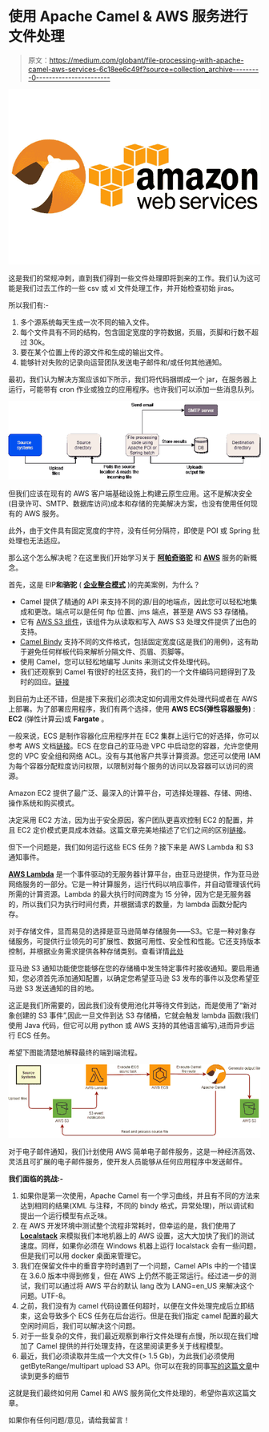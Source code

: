 # 使用 Apache Camel & AWS 服务进行文件处理

> 原文：<https://medium.com/globant/file-processing-with-apache-camel-aws-services-6c18ee6c49f?source=collection_archive---------0----------------------->

![](img/7e77dcf155b60042803ace001cb2fcf2.png)

这是我们的常规冲刺，直到我们得到一些文件处理即将到来的工作。我们认为这可能是我们过去工作的一些 csv 或 xl 文件处理工作，并开始检查初始 jiras。

所以我们有:-

1.  多个源系统每天生成一次不同的输入文件。
2.  每个文件具有不同的结构，包含固定宽度的字符数据，页眉，页脚和行数不超过 30k。
3.  要在某个位置上传的源文件和生成的输出文件。
4.  能够针对失败的记录向运营团队发送电子邮件和/或任何其他通知。

最初，我们认为解决方案应该如下所示，我们将代码捆绑成一个 jar，在服务器上运行，可能带有 cron 作业或独立的应用程序。也许我们可以添加一些消息队列。

![](img/ddc6f3c8d39012dca1c44cbab83160c7.png)

但我们应该在现有的 AWS 客户端基础设施上构建云原生应用。这不是解决安全(目录许可、SMTP、数据库访问)成本和存储的完美解决方案，也没有使用任何现有的 AWS 服务。

此外，由于文件具有固定宽度的字符，没有任何分隔符，即使是 POI 或 Spring 批处理也无法适应。

那么这个怎么解决呢？在这里我们开始学习关于 [**阿帕奇骆驼**](https://camel.apache.org/) 和 [**AWS**](https://aws.amazon.com/) 服务的新概念。

首先，这是 EIP**和骆驼** ( [**企业整合模式**](https://www.enterpriseintegrationpatterns.com/patterns/messaging/) )的完美案例，为什么？

*   Camel 提供了精通的 API 来支持不同的源/目的地端点，因此您可以轻松地集成和更改。端点可以是任何 ftp 位置、jms 端点，甚至是 AWS S3 存储桶。
*   它有 [AWS S3 组件](https://camel.apache.org/components/latest/aws-s3-component.html)，该组件为从读取和写入 AWS S3 处理文件提供了出色的支持。
*   [Camel Bindy](https://camel.apache.org/components/latest/dataformats/bindy-dataformat.html) 支持不同的文件格式，包括固定宽度(这是我们的用例)，这有助于避免任何样板代码来解析分隔文件、页眉、页脚等。
*   使用 Camel，您可以轻松地编写 Junits 来测试文件处理代码。
*   我们还观察到 Camel 有很好的社区支持，我们的一个文件编码问题得到了及时的回应。[链接](http://camel.465427.n5.nabble.com/Character-encoding-lost-when-using-Camel-AWS2S3Endpoint-td5890047.html)

到目前为止还不错，但是接下来我们必须决定如何调用文件处理代码或者在 AWS 上部署。为了部署应用程序，我们有两个选择，使用 **AWS ECS(弹性容器服务)** : **EC2** (弹性计算云)或 **Fargate** 。

一般来说，ECS 是制作容器化应用程序并在 EC2 集群上运行它的好选择，你可以参考 AWS 文档[链接](https://aws.amazon.com/ecs/?whats-new-cards.sort-by=item.additionalFields.postDateTime&whats-new-cards.sort-order=desc&ecs-blogs.sort-by=item.additionalFields.createdDate&ecs-blogs.sort-order=desc)。ECS 在您自己的亚马逊 VPC 中启动您的容器，允许您使用您的 VPC 安全组和网络 ACL。没有与其他客户共享计算资源。您还可以使用 IAM 为每个容器分配粒度访问权限，以限制对每个服务的访问以及容器可以访问的资源。

Amazon EC2 提供了最广泛、最深入的计算平台，可选择处理器、存储、网络、操作系统和购买模式。

决定采用 EC2 方法，因为出于安全原因，客户团队更喜欢控制 EC2 的配置，并且 EC2 定价模式更具成本效益。这篇文章完美地描述了它们之间的区别[链接](https://containersonaws.com/introduction/ec2-or-aws-fargate/)。

但下一个问题是，我们如何运行这些 ECS 任务？接下来是 AWS Lambda 和 S3 通知事件。

[**AWS Lambda**](https://www.amazonaws.cn/en/lambda/) 是一个事件驱动的无服务器计算平台，由亚马逊提供，作为亚马逊网络服务的一部分。它是一种计算服务，运行代码以响应事件，并自动管理该代码所需的计算资源。Lambda 的最大执行时间跨度为 15 分钟，因为它是无服务器的，所以我们只为执行时间付费，并根据请求的数量，为 lambda 函数分配内存。

对于存储文件，显而易见的选择是亚马逊简单存储服务——S3。它是一种对象存储服务，可提供行业领先的可扩展性、数据可用性、安全性和性能。它还支持版本控制，并根据业务需求提供各种存储类别。查看详情[此处](https://aws.amazon.com/s3/)

亚马逊 S3 通知功能使您能够在您的存储桶中发生特定事件时接收通知。要启用通知，您必须首先添加通知配置，以确定您希望亚马逊 S3 发布的事件以及您希望亚马逊 S3 发送通知的目的地。

这正是我们所需要的，因此我们没有使用池化并等待文件到达，而是使用了“新对象创建的 S3 事件”,因此一旦文件到达 S3 存储桶，它就会触发 lambda 函数(我们使用 Java 代码，但它可以用 python 或 AWS 支持的其他语言编写),进而异步运行 ECS 任务。

希望下图能清楚地解释最终的端到端流程。

![](img/2816ae1664493aba48d2d99cdd3ff433.png)

对于电子邮件通知，我们计划使用 AWS 简单电子邮件服务，这是一种经济高效、灵活且可扩展的电子邮件服务，使开发人员能够从任何应用程序中发送邮件。

**我们面临的挑战:-**

1.  如果你是第一次使用，Apache Camel 有一个学习曲线，并且有不同的方法来达到相同的结果(XML 与注释，不同的 bindy 格式，异常处理)，所以调试和提出一个运行模型有点乏味。
2.  在 AWS 开发环境中测试整个流程非常耗时，但幸运的是，我们使用了 [**Localstack**](https://github.com/localstack/localstack) 来模拟我们本地机器上的 AWS 设置，这大大加快了我们的测试速度。同样，如果你必须在 Windows 机器上运行 localstack 会有一些问题，但是我们可以用 docker 桌面来管理它。
3.  我们在保留文件中的重音字符时遇到了一个问题，Camel APIs 中的一个错误在 3.6.0 版本中得到修复，但在 AWS 上仍然不能正常运行。经过进一步的测试，我们可以通过将 AWS 平台的默认 lang 改为 LANG=en_US 来解决这个问题。UTF-8。
4.  之前，我们没有为 camel 代码设置任何超时，以便在文件处理完成后立即结束，这会导致多个 ECS 任务在后台运行。但是在我们指定 camel 配置的最大空闲时间后，我们可以解决这个问题。
5.  对于一些复杂的文件，我们最近观察到串行文件处理有点慢，所以现在我们增加了 Camel 提供的并行处理支持，在这里阅读更多关于线程模型。
6.  最近，我们必须读取并生成一个大文件(> 1.5 Gb)，为此我们必须使用 getByteRange/multipart upload S3 API。你可以在我的同事[写的这篇文章](/globant/large-file-processing-using-apache-camel-with-aws-s3-37c6633082cd)中读到更多的细节

这就是我们最终如何用 Camel 和 AWS 服务简化文件处理的，希望你喜欢这篇文章。

如果你有任何问题/意见，请给我留言！